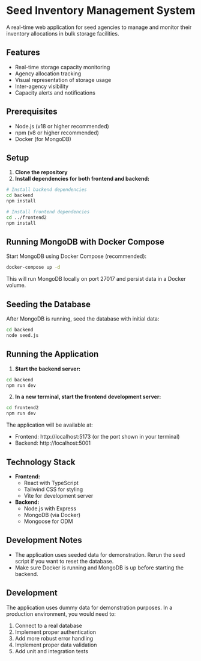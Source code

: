 # Seed Inventory Management System

A real-time web application for seed agencies to manage and monitor their inventory allocations in bulk storage facilities.

## Features

- Real-time storage capacity monitoring
- Agency allocation tracking
- Visual representation of storage usage
- Inter-agency visibility
- Capacity alerts and notifications

## Prerequisites

- Node.js (v18 or higher recommended)
- npm (v8 or higher recommended)
- Docker (for MongoDB)

## Setup

1. **Clone the repository**
2. **Install dependencies for both frontend and backend:**

```bash
# Install backend dependencies
cd backend
npm install

# Install frontend dependencies
cd ../frontend2
npm install
```

## Running MongoDB with Docker Compose

Start MongoDB using Docker Compose (recommended):

```bash
docker-compose up -d
```

This will run MongoDB locally on port 27017 and persist data in a Docker volume.

## Seeding the Database

After MongoDB is running, seed the database with initial data:

```bash
cd backend
node seed.js
```

## Running the Application

1. **Start the backend server:**

```bash
cd backend
npm run dev
```

2. **In a new terminal, start the frontend development server:**

```bash
cd frontend2
npm run dev
```

The application will be available at:
- Frontend: http://localhost:5173 (or the port shown in your terminal)
- Backend: http://localhost:5001

## Technology Stack

- **Frontend:**
  - React with TypeScript
  - Tailwind CSS for styling
  - Vite for development server
- **Backend:**
  - Node.js with Express
  - MongoDB (via Docker)
  - Mongoose for ODM

## Development Notes

- The application uses seeded data for demonstration. Rerun the seed script if you want to reset the database.
- Make sure Docker is running and MongoDB is up before starting the backend.

## Development

The application uses dummy data for demonstration purposes. In a production environment, you would need to:

1. Connect to a real database
2. Implement proper authentication
3. Add more robust error handling
4. Implement proper data validation
5. Add unit and integration tests 